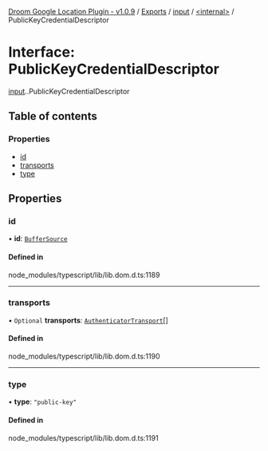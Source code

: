 [Droom Google Location Plugin - v1.0.9](../README.md) / [Exports](../modules.md) / [input](../modules/input.md) / [<internal\>](../modules/input._internal_.md) / PublicKeyCredentialDescriptor

# Interface: PublicKeyCredentialDescriptor

[input](../modules/input.md).[<internal>](../modules/input._internal_.md).PublicKeyCredentialDescriptor

## Table of contents

### Properties

- [id](input._internal_.PublicKeyCredentialDescriptor.md#id)
- [transports](input._internal_.PublicKeyCredentialDescriptor.md#transports)
- [type](input._internal_.PublicKeyCredentialDescriptor.md#type)

## Properties

### id

• **id**: [`BufferSource`](../modules/input._internal_.md#buffersource)

#### Defined in

node_modules/typescript/lib/lib.dom.d.ts:1189

___

### transports

• `Optional` **transports**: [`AuthenticatorTransport`](../modules/input._internal_.md#authenticatortransport)[]

#### Defined in

node_modules/typescript/lib/lib.dom.d.ts:1190

___

### type

• **type**: ``"public-key"``

#### Defined in

node_modules/typescript/lib/lib.dom.d.ts:1191
